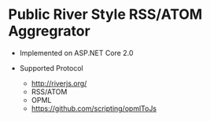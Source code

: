 # Public River Style RSS/ATOM Aggregrator

* Implemented on ASP.NET Core 2.0

* Supported Protocol
  * http://riverjs.org/
  * RSS/ATOM
  * OPML
  * https://github.com/scripting/opmlToJs
